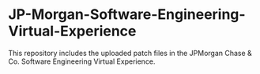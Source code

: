 # JP-Morgan-Software-Engineering-Virtual-Experience
This repository includes the uploaded patch files in the JPMorgan Chase & Co. Software Engineering Virtual Experience.
